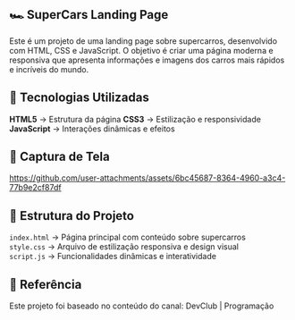 ## 🏎️ SuperCars Landing Page
Este é um projeto de uma landing page sobre supercarros, desenvolvido com HTML, CSS e JavaScript. O objetivo é criar uma página moderna e responsiva que apresenta informações e imagens dos carros mais rápidos e incríveis do mundo.

## 📌 Tecnologias Utilizadas

**HTML5** → Estrutura da página
**CSS3** → Estilização e responsividade
**JavaScript** → Interações dinâmicas e efeitos

## 📸 Captura de Tela

https://github.com/user-attachments/assets/6bc45687-8364-4960-a3c4-77b9e2cf87df

## 📂 Estrutura do Projeto
`index.html` → Página principal com conteúdo sobre supercarros <br/>
`style.css` → Arquivo de estilização responsiva e design visual <br/>
`script.js` → Funcionalidades dinâmicas e interatividade <br/>

## 🔗 Referência

Este projeto foi baseado no conteúdo do canal: DevClub | Programação
